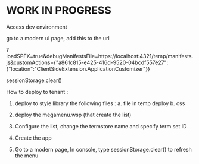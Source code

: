 # WORK IN PROGRESS

Access dev environment

  go to a modern ui page,
  add this to the url

  ?loadSPFX=true&debugManifestsFile=https://localhost:4321/temp/manifests.js&customActions={"a861c815-e425-416d-9520-04bcdf557e27":{"location":"ClientSideExtension.ApplicationCustomizer"}}

  sessionStorage.clear()


How to deploy to tenant :

  1. deploy to style library the following files :
  a. file in temp deploy
  b. css

  2. deploy the megamenu.wsp (that create the list)
  3. Configure the list, change the termstore name and specify term set ID

  4. Create the app
  5. Go to a modern page, In console, type sessionStorage.clear() to refresh the menu
